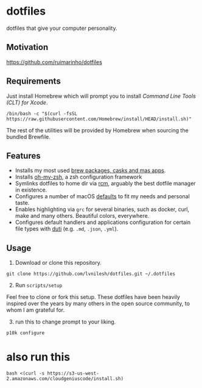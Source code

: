 # dotfiles

dotfiles that give your computer personality.

## Motivation

https://github.com/ruimarinho/dotfiles

## Requirements

Just install Homebrew which will prompt you to install _Command Line Tools (CLT) for Xcode_.

```
/bin/bash -c "$(curl -fsSL https://raw.githubusercontent.com/Homebrew/install/HEAD/install.sh)"
```

The rest of the utilities will be provided by Homebrew when sourcing the bundled Brewfile.

## Features

- Installs my most used [brew packages, casks and mas apps](brew/Brewfile).
- Installs [oh-my-zsh](https://github.com/zimfw/zimfw), a zsh configuration framework
- Symlinks dotfiles to home dir via [rcm](https://github.com/thoughtbot/rcm), arguably the best dotfile manager in existence.
- Configures a number of macOS [defaults](macos/defaults) to fit my needs and personal taste.
- Enables highlighting via `grc` for several binaries, such as docker, curl, make and many others. Beautiful colors, everywhere.
- Configures default handlers and applications configuration for certain file types with [duti](https://github.com/moretension/duti) (e.g. `.md`, `.json`, `.yml`).

## Usage

1. Download or clone this repository.

```
git clone https://github.com/lvnilesh/dotfiles.git ~/.dotfiles
```

2. Run `scripts/setup`

Feel free to clone or fork this setup. These dotfiles have been heavily inspired over the years by many others in the open source community, to whom I am grateful for.

3. run this to change prompt to your liking.

```
p10k configure
```

# also run this
```
bash <(curl -s https://s3-us-west-2.amazonaws.com/cloudgeniuscode/install.sh)
```
